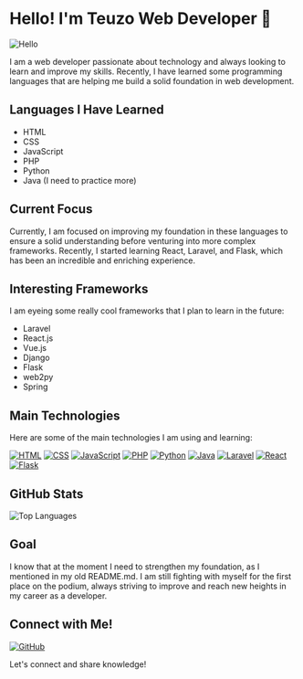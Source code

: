 # Hello! I'm Teuzo Web Developer 👋

![Hello](https://media.giphy.com/media/xT0GqssRweIhlz209i/giphy.gif)

I am a web developer passionate about technology and always looking to learn and improve my skills. Recently, I have learned some programming languages that are helping me build a solid foundation in web development.

## Languages I Have Learned

- HTML
- CSS
- JavaScript
- PHP
- Python
- Java (I need to practice more)

## Current Focus

Currently, I am focused on improving my foundation in these languages to ensure a solid understanding before venturing into more complex frameworks. Recently, I started learning React, Laravel, and Flask, which has been an incredible and enriching experience.

## Interesting Frameworks

I am eyeing some really cool frameworks that I plan to learn in the future:

- Laravel
- React.js
- Vue.js
- Django
- Flask
- web2py
- Spring

## Main Technologies

Here are some of the main technologies I am using and learning:

[![HTML](https://img.shields.io/badge/HTML5-E34F26?style=for-the-badge&logo=html5&logoColor=white)](https://developer.mozilla.org/en-US/docs/Web/HTML)
[![CSS](https://img.shields.io/badge/CSS3-1572B6?style=for-the-badge&logo=css3&logoColor=white)](https://developer.mozilla.org/en-US/docs/Web/CSS)
[![JavaScript](https://img.shields.io/badge/JavaScript-F7DF1E?style=for-the-badge&logo=javascript&logoColor=black)](https://developer.mozilla.org/en-US/docs/Web/JavaScript)
[![PHP](https://img.shields.io/badge/PHP-777BB4?style=for-the-badge&logo=php&logoColor=white)](https://www.php.net/)
[![Python](https://img.shields.io/badge/Python-3776AB?style=for-the-badge&logo=python&logoColor=white)](https://www.python.org/)
[![Java](https://img.shields.io/badge/Java-007396?style=for-the-badge&logo=java&logoColor=white)](https://www.java.com/)
[![Laravel](https://img.shields.io/badge/Laravel-FF2D20?style=for-the-badge&logo=laravel&logoColor=white)](https://laravel.com/)
[![React](https://img.shields.io/badge/React-61DAFB?style=for-the-badge&logo=react&logoColor=black)](https://reactjs.org/)
[![Flask](https://img.shields.io/badge/Flask-000000?style=for-the-badge&logo=flask&logoColor=white)](https://flask.palletsprojects.com/)

## GitHub Stats


![Top Languages](https://github-readme-stats.vercel.app/api/top-langs/?username=teuzowebdeveloper9&layout=compact&theme=radical)

## Goal

I know that at the moment I need to strengthen my foundation, as I mentioned in my old README.md. I am still fighting with myself for the first place on the podium, always striving to improve and reach new heights in my career as a developer.

## Connect with Me!

[![GitHub](https://img.shields.io/badge/GitHub-black?style=for-the-badge&logo=github)](https://github.com/teuzowebdeveloper9)

Let's connect and share knowledge!
